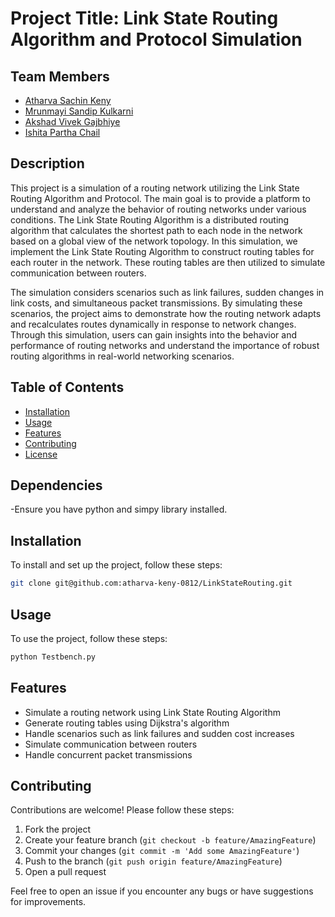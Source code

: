 # Project Title: Link State Routing Algorithm and Protocol Simulation

## Team Members

- [Atharva Sachin Keny](https://github.com/atharva-keny-0812)
- [Mrunmayi Sandip Kulkarni](https://github.com/MrunmayiKulkarni)
- [Akshad Vivek Gajbhiye](https://github.com/akshad-gajbhiye)
- [Ishita Partha Chail](https://github.com/ishitachail)

## Description
This project is a simulation of a routing network utilizing the Link State Routing Algorithm and Protocol. The main goal is to provide a platform to understand and analyze the behavior of routing networks under various conditions. The Link State Routing Algorithm is a distributed routing algorithm that calculates the shortest path to each node in the network based on a global view of the network topology. In this simulation, we implement the Link State Routing Algorithm to construct routing tables for each router in the network. These routing tables are then utilized to simulate communication between routers.

The simulation considers scenarios such as link failures, sudden changes in link costs, and simultaneous packet transmissions. By simulating these scenarios, the project aims to demonstrate how the routing network adapts and recalculates routes dynamically in response to network changes. Through this simulation, users can gain insights into the behavior and performance of routing networks and understand the importance of robust routing algorithms in real-world networking scenarios.
## Table of Contents

- [Installation](#installation)
- [Usage](#usage)
- [Features](#features)
- [Contributing](#contributing)
- [License](#license)

## Dependencies
 
-Ensure you have python and simpy library installed.

## Installation

To install and set up the project, follow these steps:


```bash
git clone git@github.com:atharva-keny-0812/LinkStateRouting.git
```
## Usage

To use the project, follow these steps:

```bash
python Testbench.py
```
## Features

- Simulate a routing network using Link State Routing Algorithm
- Generate routing tables using Dijkstra's algorithm
- Handle scenarios such as link failures and sudden cost increases
- Simulate communication between routers
- Handle concurrent packet transmissions

## Contributing

Contributions are welcome! Please follow these steps:

1. Fork the project
2. Create your feature branch (`git checkout -b feature/AmazingFeature`)
3. Commit your changes (`git commit -m 'Add some AmazingFeature'`)
4. Push to the branch (`git push origin feature/AmazingFeature`)
5. Open a pull request

Feel free to open an issue if you encounter any bugs or have suggestions for improvements.
